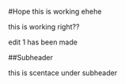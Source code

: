 #Hope this is working ehehe

this is working right??


edit 1 has been made


##Subheader

this is scentace under subheader
